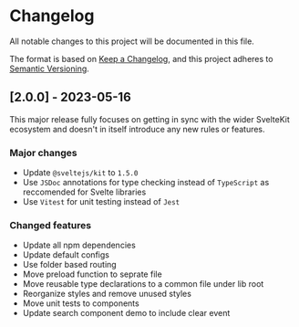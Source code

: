 # Changelog

All notable changes to this project will be documented in this file.

The format is based on [Keep a Changelog](https://keepachangelog.com/en/1.0.0/),
and this project adheres to [Semantic Versioning](https://semver.org/spec/v2.0.0.html).

## [2.0.0] - 2023-05-16

This major release fully focuses on getting in sync with the wider SvelteKit ecosystem and doesn't in itself introduce any new rules or features.

### Major changes

- Update `@sveltejs/kit` to `1.5.0`
- Use `JSDoc` annotations for type checking instead of `TypeScript` as reccomended for Svelte libraries
- Use `Vitest` for unit testing instead of `Jest`

### Changed features

- Update all npm dependencies
- Update default configs
- Use folder based routing
- Move preload function to seprate file
- Move reusable type declarations to a common file under lib root
- Reorganize styles and remove unused styles
- Move unit tests to components
- Update search component demo to include clear event
